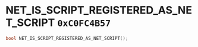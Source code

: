 # NET_IS_SCRIPT_REGISTERED_AS_NET_SCRIPT `0xC0FC4B57`

```cpp
bool NET_IS_SCRIPT_REGISTERED_AS_NET_SCRIPT();
```